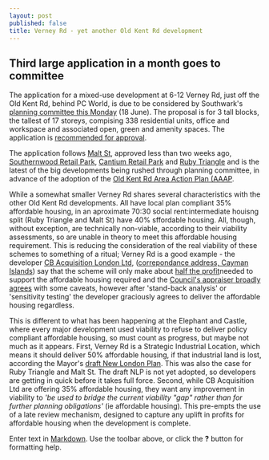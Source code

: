 ```yaml
---
layout: post
published: false
title: Verney Rd - yet another Old Kent Rd development
---
```

## Third large application in a month goes to committee

The application for a mixed-use development at 6-12 Verney Rd, just off the Old Kent Rd, behind PC World, is due to be considered by Southwark's [planning committee this Monday](http://moderngov.southwark.gov.uk/ieListDocuments.aspx?CId=119&MId=6392&Ver=4) (18 June).  The proposal is for 3 tall blocks, the tallest of 17 storeys, compising 338 residential units, office and workspace and associated open, green and amenity spaces. The application is [recommended for approval](http://moderngov.southwark.gov.uk/documents/s83243/Report%20and%20Appendix%201%20and%202%206%20-%2012%20Verney%20Road%20London%20SE16%203DH.pdf).

The application follows [Malt St](http://35percent.org/2019-06-01-malt-street-berkeley-homes-old-kent-road/), approved less than two weeks ago, [Southernwood Retail Park](http://35percent.org/2019-05-27-southernwood-retail-park/), [Cantium Retail Park](https://www.london-se1.co.uk/news/view/9869) and [Ruby Triangle](http://35percent.org/2018-10-08-ruby-triangle-goes-to-committee/) and is the latest of the big developments being rushed through planning committee, in advance of the adoption of the [Old Kent Rd Area Action Plan (AAAP](https://www.southwark.gov.uk/planning-and-building-control/planning-policy-and-transport-policy/development-plan/area-action-plans?chapter=2).

While a somewhat smaller Verney Rd shares several characteristics with the other Old Kent Rd developments. All have local plan compliant 35% affordable housing, in an aproximate 70:30 social rent:intermediate houisng split (Ruby Triangle and Malt St) have 40% sffordable housing.  All, though, without exception, are technically non-viable, according to their viability assessments, so are unable in theory to meet this affordable housing requirement.  This is reducing the consideration of the real viability of these schemes to something of a ritual; Verney Rd is a good example - the developer [CB Acquisition London Ltd](http://planbuild.southwark.gov.uk/documents/?GetDocument=%7b%7b%7b!L5kRr99Gvx64nCZlTK8JqQ%3d%3d!%7d%7d%7d),
([correpondance address, Cayman Islands](https://beta.companieshouse.gov.uk/officers/NHZ7WPE191E-dhaeASgbVK9QiZk/appointmentsclaims)) say that the scheme will only make about [half the profit](http://planbuild.southwark.gov.uk/documents/?GetDocument=%7b%7b%7b!TQY%2bsILnV9wsUjV9l44bPw%3d%3d!%7d%7d%7d)needed to support the affordable housing required and the [Council's appraiser broadly agrees](http://moderngov.southwark.gov.uk/documents/s83243/Report%20and%20Appendix%201%20and%202%206%20-%2012%20Verney%20Road%20London%20SE16%203DH.pdf) with some caveats, however after 'stand-back analysis' or 'sensitivity testing' the developer graciously agrees to deliver the affordable housing regardless.

This is different to what has been happening at the Elephant and Castle, where every major development used viability to refuse to deliver policy compliant affordable housing, so must count as progress, but maybe not much as it appears.  First, Verney Rd is a Strategic Industrial Location, which means it should deliver 50% affordable housing, if that industrial land is lost, according the Mayor's [draft New London Plan](ttps://www.london.gov.uk/sites/default/files/draft_london_plan_-showing_minor_suggested_changes_july_2018.pdf).  This was also the case for Ruby Triangle and Malt St.  The draft NLP is not yet adopted, so developers are getting in quick before it takes full force.  Second, while CB Acquisition Ltd are offering 35% affordable housing, they want any improvement in viability to _'be used to bridge the current viability "gap" rather than for further planning obligations'_ (ie affordable housing).  This pre-empts the use of a late review mechanism, designed to capture any uplift in profits for affordable housing when the development is complete.



Enter text in [Markdown](http://daringfireball.net/projects/markdown/). Use the toolbar above, or click the **?** button for formatting help.

